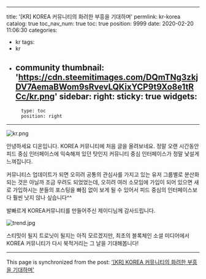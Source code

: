 
---
title: '[KR] KOREA 커뮤니티의 화려한 부흥을 기대하며'
permlink: kr-korea
catalog: true
toc_nav_num: true
toc: true
position: 9999
date: 2020-02-20 11:06:30
categories:
- kr
tags:
- kr
- community
thumbnail: 'https://cdn.steemitimages.com/DQmTNg3zkjDV7AemaBWom9sRvevLQKixYCP9t9Xo8e1tRCc/kr.png'
sidebar:
    right:
        sticky: true
widgets:
    -
        type: toc
        position: right
---


![kr.png](https://cdn.steemitimages.com/DQmTNg3zkjDV7AemaBWom9sRvevLQKixYCP9t9Xo8e1tRCc/kr.png)

안녕하세요 디온입니다. KOREA 커뮤니티에 처음 글을 올려보네요. 정말 오랜 시간동안 피드 중심 인터페이스에 익숙해져 있던 탓인지 커뮤니티 중심 인터페이스가 정말 낯설게 느껴집니다.

커뮤니티스 업데이트가 되면 오히려 공통의 관심사를 가지고 있는 유저 그룹별로 분산화되는 것은 아닐까 조금 우려도 되었었는데, 오히려 여러 소모임에 가입이 되어 있으면 새로 가입하시는 분들의 포스팅을 빠짐 없이 보게 될 수 있어서 피드 중심의 인터페이스보다 훨씬 낫지 않나 싶습니다^^

발빠르게 KOREA커뮤니티를 만들어주신 제이디님께 감사드립니다.

![trend.jpg](https://cdn.steemitimages.com/DQmWXB4jELCAyrFRosu6SvojDKEZBTZRnRCWMijZV86wFvJ/trend.jpg)

스티밋이 될지 트로닛이 될지는 아직 모르겠지만, 최초의 블록체인 소셜 미디어에서 KOREA 커뮤니티가 다시 북적거리는 그 날을 기대해봅니다!

- - -

This page is synchronized from the post: ['[KR] KOREA 커뮤니티의 화려한 부흥을 기대하며'](https://steemit.com/@donekim/kr-korea)
